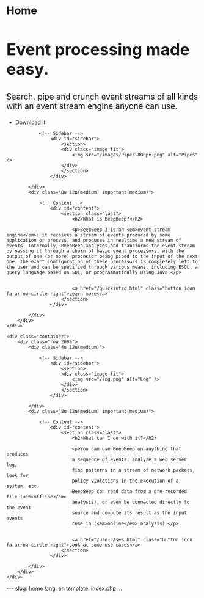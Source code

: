 Home
====

<!-- Banner -->
<div id="banner-wrapper">
	<div id="banner" class="box container">
		<div class="row">
			<div class="7u 12u(medium)">
				<h2 style="font-size: 300%">Event processing made easy.</h2>
				<p style="font-size:150%">Search, pipe and crunch event streams of all kinds with an event stream engine anyone can use.</p>
			</div>
			<div class="5u 12u(medium)">
				<ul>
					<li><a href="get.html" class="button big icon fa-arrow-circle-right">Download it</a></li>
					<!--<li><a href="#" class="button alt big icon fa-question-circle">More info</a></li>-->
				</ul>
			</div>
		</div>
	</div>
</div>

<!-- Features -->
<!--
<div id="features-wrapper">
	<div class="container">
		<div class="row">
			<div class="4u 12u(medium)">

					<section class="box feature">
						<a href="#" class="image featured"><img src="images/pic01.jpg" alt="" /></a>
						<div class="inner">
							<header>
								<h2>Easy to extend</h2>
								<p>The processor with a can-do attitude</p>
							</header>
							<p>Know how to program in Java? Use BeepBeep as a library and pipe its event processors by yourself. Or, create your own processors in a few lines of code, and even extend ESQL to use them in your queries.</p>
						</div>
					</section>

			</div>
			<div class="4u 12u(medium)">

					<section class="box feature">
						<a href="#" class="image featured"><img src="images/pic02.jpg" alt="" /></a>
						<div class="inner">
							<header>
								<h2>JDBC compatible</h2>
								<p>Want to do some stream processing in your Java program?</p>
							</header>
							<p>You can use BeepBeep as a drop-in replacement anywhere you access a database with JDBC.</p>
						</div>
					</section>

			</div>
			<div class="4u 12u(medium)">

					<section class="box feature">
						<a href="#" class="image featured"><img src="images/pic03.jpg" alt="" /></a>
						<div class="inner">
							<header>
								<h2>Performant and versatile</h2>
								<p>A small engine that can play with the big boys</p>
							</header>
							<p>BeepBeep compares favorably with larger event stream engines on various kinds of queries. It also has a small footprint (less than 300 kb) and does not rely on any library, meaning it can sneak in where other engines can't go.</p>
						</div>
					</section>

			</div>
		</div>
	</div>
</div>
-->

<!-- Main -->
<div id="main-wrapper">
	<div class="container">
		<div class="row 200%">
			<div class="4u 12u(medium)">

				<!-- Sidebar -->
					<div id="sidebar">
						<section>
						<div class="image fit">
							<img src="/images/Pipes-800px.png" alt="Pipes" />
						</div>
						</section>
					</div>

			</div>
			<div class="8u 12u(medium) important(medium)">

				<!-- Content -->
					<div id="content">
						<section class="last">
							<h2>What is BeepBeep?</h2>
							
							<p>BeepBeep 3 is an <em>event stream engine</em>: it receives a stream of events produced by some application or process, and produces in realtime a new stream of events. Internally, BeepBeep analyzes and transforms the event stream by passing it through a chain of basic event processors, with the output of one (or more) processor being piped to the input of the next one. The exact configuration of these processors is completely left to the user and can be specified through various means, including ESQL, a query language based on SQL, or programmatically using Java.</p>
							
							
							<a href="/quickintro.html" class="button icon fa-arrow-circle-right">Learn more</a>
						</section>
					</div>

			</div>
		</div>
	</div>
	
	<div class="container">
		<div class="row 200%">
			<div class="4u 12u(medium)">

				<!-- Sidebar -->
					<div id="sidebar">
						<section>
						<div class="image fit">
							<img src="/log.png" alt="Log" />
						</div>
						</section>
					</div>

			</div>
			<div class="8u 12u(medium) important(medium)">

				<!-- Content -->
					<div id="content">
						<section class="last">
							<h2>What can I do with it?</h2>
							
							<p>You can use BeepBeep on anything that produces
							a sequence of events: analyze a web server log, 
							find patterns in a stream of network packets, look for 
							policy violations in the execution of a system, etc.
							BeepBeep can read data from a pre-recorded file (<em>offline</em>
							analysis), or even be connected directly to the event
							source and compute its result as the input events
							come in (<em>online</em> analysis).</p>
							
							
							<a href="/use-cases.html" class="button icon fa-arrow-circle-right">Look at some use cases</a>
						</section>
					</div>

			</div>
		</div>
	</div>
</div>
<!-- :indentSize=2:tabSize=2: -->
---
slug: home
lang: en
template: index.php
...
